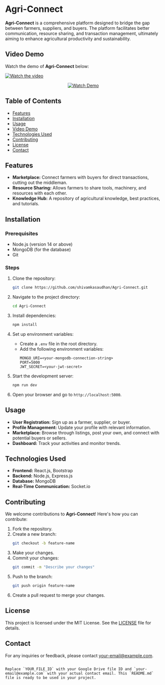 # Agri-Connect

**Agri-Connect** is a comprehensive platform designed to bridge the gap between farmers, suppliers, and buyers. The platform facilitates better communication, resource sharing, and transaction management, ultimately aiming to enhance agricultural productivity and sustainability.
## Video Demo

Watch the demo of **Agri-Connect** below:

[![Watch the video](https://img.youtube.com/vi/zM1XmWfIMLs/0.jpg)](https://youtu.be/zM1XmWfIMLs?si=NctBcsTFNG1tSsBR)
<p align="center">
  <a href="https://youtu.be/zM1XmWfIMLs?si=NctBcsTFNG1tSsBR" target="_blank">
    <img src="https://img.shields.io/badge/Watch%20Demo-YouTube-red?style=for-the-badge&logo=youtube" alt="Watch Demo">
  </a>
</p>

## Table of Contents

- [Features](#features)
- [Installation](#installation)
- [Usage](#usage)
- [Video Demo](#video-demo)
- [Technologies Used](#technologies-used)
- [Contributing](#contributing)
- [License](#license)
- [Contact](#contact)

## Features

- **Marketplace:** Connect farmers with buyers for direct transactions, cutting out the middleman.
- **Resource Sharing:** Allows farmers to share tools, machinery, and resources with each other.
- **Knowledge Hub:** A repository of agricultural knowledge, best practices, and tutorials.


## Installation

### Prerequisites

- Node.js (version 14 or above)
- MongoDB (for the database)
- Git

### Steps

1. Clone the repository:
   ```bash
   git clone https://github.com/shivamkasaudhan/Agri-Connect.git
   ```
2. Navigate to the project directory:
   ```bash
   cd Agri-Connect
   ```
3. Install dependencies:
   ```bash
   npm install
   ```
4. Set up environment variables:
   - Create a `.env` file in the root directory.
   - Add the following environment variables:
     ```env
     MONGO_URI=<your-mongodb-connection-string>
     PORT=5000
     JWT_SECRET=<your-jwt-secret>
     ```
5. Start the development server:
   ```bash
   npm run dev
   ```

6. Open your browser and go to `http://localhost:5000`.

## Usage

- **User Registration:** Sign up as a farmer, supplier, or buyer.
- **Profile Management:** Update your profile with relevant information.
- **Marketplace:** Browse through listings, post your own, and connect with potential buyers or sellers.
- **Dashboard:** Track your activities and monitor trends.

## Technologies Used

- **Frontend:** React.js, Bootstrap
- **Backend:** Node.js, Express.js
- **Database:** MongoDB
- **Real-Time Communication:** Socket.io

## Contributing

We welcome contributions to **Agri-Connect**! Here's how you can contribute:

1. Fork the repository.
2. Create a new branch:
   ```bash
   git checkout -b feature-name
   ```
3. Make your changes.
4. Commit your changes:
   ```bash
   git commit -m "Describe your changes"
   ```
5. Push to the branch:
   ```bash
   git push origin feature-name
   ```
6. Create a pull request to merge your changes.

## License

This project is licensed under the MIT License. See the [LICENSE](LICENSE) file for details.

## Contact

For any inquiries or feedback, please contact [your-email@example.com](mailto:your-email@example.com).
```

Replace `YOUR_FILE_ID` with your Google Drive file ID and `your-email@example.com` with your actual contact email. This `README.md` file is ready to be used in your project.
